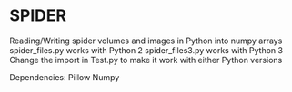 # SPIDER
Reading/Writing spider volumes and images in Python into numpy arrays
spider_files.py works with Python 2
spider_files3.py works with Python 3
Change the import in Test.py to make it work with either Python versions

Dependencies:
Pillow
Numpy
